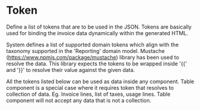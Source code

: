 # Token

Define a list of tokens that are to be used in the JSON. 
Tokens are basically used for binding the invoice data dynamically within the generated HTML. 

System defines a list of supported domain tokens which align with the taxonomy supported in the 'Reporting' domain model. 
Mustache (https://www.npmjs.com/package/mustache) library has been used to resolve the data. 
This library expects the tokens to be wrapped inside '{{' and '}}' to resolve their value against the given data.

All the tokens listed below can be used as data inside any component. 
Table component is a special case where it requires token that resolves to collection of data. Eg. Invoice lines, list of taxes, usage lines.
Table component will not accept any data that is not a collection.

